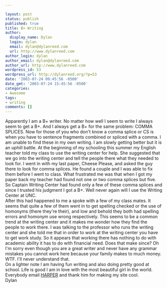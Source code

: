 ```yaml
---

layout: post
status: publish
published: true
title: B+ Writing
author:
  display_name: Dylan
  login: dylan
  email: dylan@dylanreed.com
  url: http://www.dylanreed.com
author_login: dylan
author_email: dylan@dylanreed.com
author_url: http://www.dylanreed.com
wordpress_id: 53
wordpress_url: http://dylanreed.org/?p=53
date: '2003-07-24 09:45:56 -0500'
date_gmt: '2003-07-24 15:45:56 -0500'
categories:
- Awesome
tags:
- writing
comments: []
---
```


Apparently I am a B+ writer. No matter how well I seem to write I always seem to get a B+. And I always get a B+ for the same problem: COMMA SPLICES. Now for those of you who don't know a comma splice or CS is when you have to sentence fragments combined or spliced with a comma. I am unable to find these in my own writing. I am slowly getting better but it is an uphill battle. At the beginning of my schooling this summer my English teacher told my class to use the writing center for help. She suggested that we go into the writing center and tell the people there what they needed to look for. I went in with my last paper, Cheese Please, and asked the guy there to look for comma splices. He found a couple and I was able to fix them before I went to class. What frustrated me was that when I got my paper back my teacher had found not one or two comma splices but five. So Captain Writing Center had found only a few of these comma splices and since I trusted his judgment I got a B+. Well never again will I use the Writing Center at UNC.  
After this had happened to me a spoke with a few of my class mates. It seems that quite a few of them went in to get spelling checked or the use of homonyms (there they're their), and low and behold they both had spelling errors and homonym use wrong respectively. This seems to be a common trend at the writing center and it makes me wonder how they find the people to work there. I was talking to the professor who runs the writing center and she told me that in order to work at the writing center you have to get work study. So it appears that working there has nothing to do with academic ability it has to do with financial need. Does that make since? Oh I'm sorry even though you are a great writer and never have any grammar mistakes you cannot work here because your family makes to much money. WTF. I'll never understand that.  
On a lighter note I am having fun writing and also doing pretty good at school. Life is good I am in love with the most beautiful girl in the world. Everybody email [HARPER][1] and thank him for making my site cool.  
Dylan

   [1]: http://www.harperreed.org 

